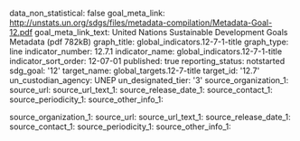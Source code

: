 data_non_statistical: false
goal_meta_link: http://unstats.un.org/sdgs/files/metadata-compilation/Metadata-Goal-12.pdf
goal_meta_link_text: United Nations Sustainable Development Goals Metadata (pdf 782kB)
graph_title: global_indicators.12-7-1-title
graph_type: line
indicator_number: 12.7.1
indicator_name: global_indicators.12-7-1-title
indicator_sort_order: 12-07-01
published: true
reporting_status: notstarted
sdg_goal: '12'
target_name: global_targets.12-7-title
target_id: '12.7'
un_custodian_agency: UNEP
un_designated_tier: '3'
source_organization_1: 
source_url: 
source_url_text_1: 
source_release_date_1: 
source_contact_1: 
source_periodicity_1: 
source_other_info_1: 

source_organization_1: 
source_url: 
source_url_text_1: 
source_release_date_1: 
source_contact_1: 
source_periodicity_1: 
source_other_info_1: 
